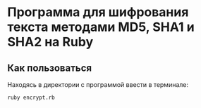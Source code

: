 # Программа для шифрования текста методами MD5, SHA1 и SHA2 на Ruby

## Как пользоваться
Находясь в директории с программой ввести в терминале:
```
ruby encrypt.rb
```
